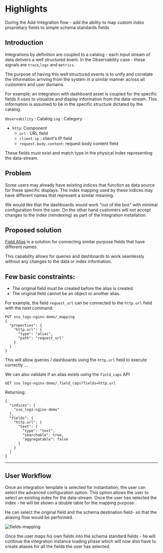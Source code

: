# Highlights
During the Add-Integration flow - add the ability to map custom index proprietary fields to simple schema standards fields

## Introduction
Integrations by definition are coupled to a catalog - each input stream of data delivers a well structured event.
In the Observability case - these signals are `trace`,`logs` and `metrics`.

The purpose of having this well structured events is to unify and correlate the information arriving from the system in a similar manner across all customers and user domains.

For example, an integration with dashboard asset is coupled for the specific fields it uses to visualize and display information from the data-stream.
This information is assumed to be in the specific structure dictated by the catalog.

`Observability` : Catalog
`Log` : Category
- `http`: Component
    - `url` : URL field
    - `client.ip` : client's IP field
    - `request.body.content`: request body content field

These fields must exist and match type in the physical index representing the data-stream.

## Problem
Some users may already have existing indices that function as data source for these specific displays. The index mapping used by these indices may have different names that represent a similar meaning.

We would like that the dashboards would work "out of the box" with minimal configuration from the user.
On the other hand customers will not accept changes to the index (reindexing) as part of the Integration installation.

## Proposed solution
[Field Alias](https://opensearch.org/docs/2.4/opensearch/supported-field-types/alias/) is a solution for connecting similar purpose fields that have different names.

This capability allows for queries and dashboards to work seamlessly without any changes to the data or index information.

## Few basic constraints:

- The original field must be created before the alias is created.
- The original field cannot be an object or another alias.

For example, the field `request_url` can be connected to the `http.url` field with the next command:
```
PUT sso_logs-nginx-demo/_mapping
{
  "properties": {
    "http.url": {
      "type": "alias",
      "path": "request_url"
    }
  }
}
```
This will allow queries / dashboards using the `http.url` field to execute correctly ...

We can also validate if an alias exists using the `field_caps` API
```
GET sso_logs-nginx-demo/_field_caps?fields=http.url
```

Returning:
```
{
  "indices": [
    "sso_logs-nginx-demo"
  ],
  "fields": {
    "http.url": {
      "text": {
        "type": "text",
        "searchable": true,
        "aggregatable": false
      }
    }
  }
}
```
---

## User Workflow
Once an integration template is selected for instantiation, the user can select the advanced configuration option.
This option allows the user to select an existing index for the data-stream. Once the user has selected the index - he will be shown a double table for the mapping purpose .

He can select the original field and the schema destination field- so that the aliasing flow would be performed.

![fields-mapping](https://user-images.githubusercontent.com/48943349/225185385-a4009c65-533e-4890-a623-6ce7e12f9cc0.png)

Once the user maps his own fields into the schema standard fields - he will continue the integration instance loading phase which will now also have to create aliases for all the fields the user has selected.